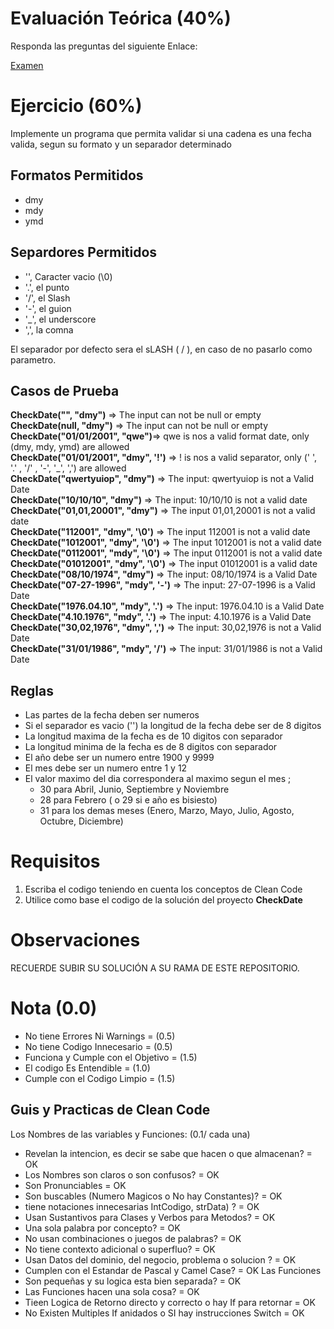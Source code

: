 # Evaluación Teórica (40%)
Responda las preguntas del siguiente Enlace:

[Examen](https://forms.gle/8zC2GBUhXTis8bFm8)

# Ejercicio (60%)
Implemente un programa que permita validar si una cadena es una fecha valida, segun su formato y un separador determinado

## Formatos Permitidos
* dmy
* mdy
* ymd

## Separdores Permitidos
* '', Caracter vacio (\0)<br>
* '.', el punto<br>  
* '/', el Slash<br>
* '-', el guion<br>
* '_', el underscore<br> 
* ',', la comna<br>

El separador por defecto sera el sLASH ( / ), en caso de no pasarlo como parametro.

## Casos de Prueba

**CheckDate("", "dmy")** => The input can not be null or empty<br>
**CheckDate(null, "dmy")** => The input can not be null or empty <br>
**CheckDate("01/01/2001", "qwe")**=> qwe is nos a valid format date, only (dmy, mdy, ymd) are allowed<br>
**CheckDate("01/01/2001", "dmy", '!')** => ! is nos a valid separator, only (' ',  '.' ,  '/' , '-',  '_',  ',') are allowed<br>
**CheckDate("qwertyuiop", "dmy")** => The input: qwertyuiop is not a Valid Date<br>
**CheckDate("10/10/10", "dmy")** => The input: 10/10/10 is not a valid date<br>
**CheckDate("01,01,20001", "dmy")** => The input 01,01,20001 is not a valid date<br>
**CheckDate("112001", "dmy", '\0')** => The input 112001 is not a valid date<br>
**CheckDate("1012001", "dmy", '\0')** => The input 1012001 is not a valid date<br>
**CheckDate("0112001", "mdy", '\0')** => The input 0112001 is not a valid date<br>
**CheckDate("01012001", "dmy", '\0')** => The input 01012001 is a valid date<br>
**CheckDate("08/10/1974", "dmy")** => The input: 08/10/1974 is a Valid Date<br>
**CheckDate("07-27-1996", "mdy", '-')** => The input: 27-07-1996 is a Valid Date<br>
**CheckDate("1976.04.10", "mdy", '.')** => The input: 1976.04.10 is a Valid Date<br>
**CheckDate("4.10.1976", "mdy", '.')** => The input: 4.10.1976 is a Valid Date<br>
**CheckDate("30,02,1976", "dmy", ',')** => The input: 30,02,1976 is not a Valid Date<br>
**CheckDate("31/01/1986", "mdy", '/')** => The input: 31/01/1986 is not a Valid Date<br>

## Reglas
- Las partes de la fecha deben ser numeros 
- Si el separador es vacio ('') la longitud de la fecha debe ser de 8 digitos
- La longitud maxima de la fecha es de 10 digitos con separador
- La longitud minima de la fecha es de 8 digitos con separador
- El año debe ser un numero entre 1900 y 9999
- El mes debe ser un numero entre 1 y 12
- El valor maximo del dia correspondera al maximo segun el mes ;
   - 30 para Abril, Junio, Septiembre y Noviembre
   - 28 para Febrero ( o 29 si e año es bisiesto)
   - 31 para los demas meses (Enero, Marzo, Mayo, Julio, Agosto, Octubre, Diciembre)
    
# Requisitos
1. Escriba el codigo teniendo en cuenta los conceptos de Clean Code
2. Utilice como base el codigo de la solución del proyecto **CheckDate**

# Observaciones
RECUERDE SUBIR SU SOLUCIÓN A SU RAMA DE ESTE REPOSITORIO.

# Nota (0.0)
- No tiene Errores Ni Warnings            = (0.5) 
- No tiene Codigo Innecesario             = (0.5)
- Funciona y Cumple con el Objetivo       = (1.5) 
- El codigo Es Entendible                 = (1.0)
- Cumple con el Codigo Limpio             = (1.5) 

## Guis y Practicas de Clean Code
  Los Nombres de las variables y Funciones: (0.1/ cada una)
  - Revelan la intencion, es decir se sabe que hacen o que almacenan? = OK
  - Los Nombres son claros o son confusos?                            = OK
  - Son Pronunciables                                                 = OK
  - Son buscables (Numero Magicos o No hay Constantes)?               = OK
  - tiene notaciones innecesarias IntCodigo, strData) ?               = OK
  - Usan Sustantivos para Clases y Verbos para Metodos?               = OK
  - Una sola palabra por concepto?                                    = OK
  - No usan combinaciones o juegos de palabras?                       = OK
  - No tiene contexto adicional o superfluo?                          = OK
  - Usan Datos del dominio, del negocio, problema o solucion ?        = OK
  - Cumplen con el Estandar de Pascal y Camel Case?                   = OK
  Las Funciones                                                         
  - Son pequeñas y su logica esta bien separada?                      = OK
  - Las Funciones hacen una sola cosa?                                = OK
  - Tieen Logica de Retorno directo y correcto o hay If para retornar = OK
  - No Existen Multiples If anidados o SI hay instrucciones Switch    = OK
